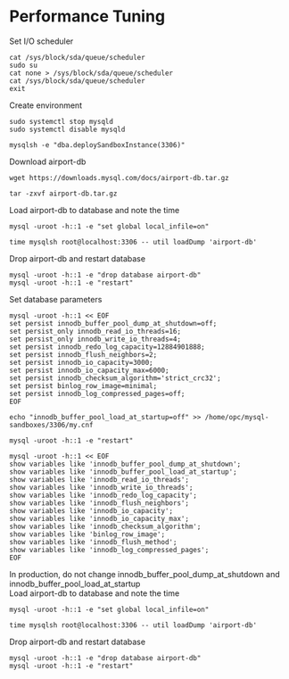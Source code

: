 # Performance Tuning
Set I/O scheduler
```
cat /sys/block/sda/queue/scheduler
sudo su
cat none > /sys/block/sda/queue/scheduler
cat /sys/block/sda/queue/scheduler
exit
```
Create environment
```
sudo systemctl stop mysqld
sudo systemctl disable mysqld

mysqlsh -e "dba.deploySandboxInstance(3306)"
```
Download airport-db
```
wget https://downloads.mysql.com/docs/airport-db.tar.gz

tar -zxvf airport-db.tar.gz
```
Load airport-db to database and note the time
```
mysql -uroot -h::1 -e "set global local_infile=on"

time mysqlsh root@localhost:3306 -- util loadDump 'airport-db' 
```
Drop airport-db and restart database
```
mysql -uroot -h::1 -e "drop database airport-db"
mysql -uroot -h::1 -e "restart"
```
Set database parameters
```
mysql -uroot -h::1 << EOF
set persist innodb_buffer_pool_dump_at_shutdown=off;
set persist_only innodb_read_io_threads=16;
set persist_only innodb_write_io_threads=4;
set persist innodb_redo_log_capacity=12884901888;
set persist innodb_flush_neighbors=2;
set persist innodb_io_capacity=3000;
set persist innodb_io_capacity_max=6000;
set persist innodb_checksum_algorithm='strict_crc32';
set persist binlog_row_image=minimal;
set persist innodb_log_compressed_pages=off;
EOF

echo "innodb_buffer_pool_load_at_startup=off" >> /home/opc/mysql-sandboxes/3306/my.cnf

mysql -uroot -h::1 -e "restart"

mysql -uroot -h::1 << EOF
show variables like 'innodb_buffer_pool_dump_at_shutdown';
show variables like 'innodb_buffer_pool_load_at_startup';
show variables like 'innodb_read_io_threads';
show variables like 'innodb_write_io_threads';
show variables like 'innodb_redo_log_capacity';
show variables like 'innodb_flush_neighbors';
show variables like 'innodb_io_capacity';
show variables like 'innodb_io_capacity_max';
show variables like 'innodb_checksum_algorithm';
show variables like 'binlog_row_image';
show variables like 'innodb_flush_method';
show variables like 'innodb_log_compressed_pages';
EOF
```
In production, do not change innodb_buffer_pool_dump_at_shutdown and innodb_buffer_pool_load_at_startup </br>
Load airport-db to database and note the time
```
mysql -uroot -h::1 -e "set global local_infile=on"

time mysqlsh root@localhost:3306 -- util loadDump 'airport-db' 
```
Drop airport-db and restart database
```
mysql -uroot -h::1 -e "drop database airport-db"
mysql -uroot -h::1 -e "restart"
```
